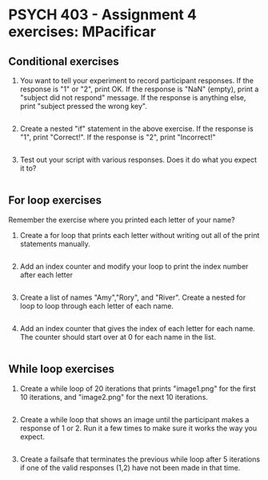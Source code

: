 # PSYCH 403 - Assignment 4 exercises: MPacificar

## Conditional exercises
1. You want to tell your experiment to record participant responses. If the response is "1" or "2", print OK. If the response is "NaN" (empty), print a "subject did not respond" message. If the response is anything else, print "subject pressed the wrong key".
```
```
2. Create a nested "if" statement in the above exercise. If the response is "1", print "Correct!". If the response is "2", print "Incorrect!"
```
```
3. Test out your script with various responses. Does it do what you expect it to?
```
```

## For loop exercises
Remember the exercise where you printed each letter of your name? 
1. Create a for loop that prints each letter without writing out all of the print statements manually.
```
```
2. Add an index counter and modify your loop to print the index number after each letter
```
```
3. Create a list of names "Amy","Rory", and "River". Create a nested for loop to loop through each letter of each name.
```
```
4. Add an index counter that gives the index of each letter for each name. The counter should start over at 0 for each name in the list.
```
```

## While loop exercises
1. Create a while loop of 20 iterations that prints "image1.png" for the first 10 iterations, and "image2.png" for the next 10 iterations.
```
```
2. Create a while loop that shows an image until the participant makes a response of 1 or 2. Run it a few times to make sure it works the way you expect.
```
```
3. Create a failsafe that terminates the previous while loop after 5 iterations if one of the valid responses (1,2) have not been made in that time.
```
```
